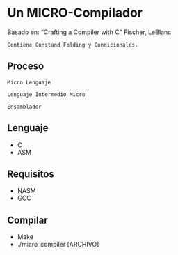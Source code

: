 # Un MICRO-Compilador 

Basado en: “Crafting a Compiler with C"  Fischer, LeBlanc

```
Contiene Constand Folding y Condicionales.
```
## Proceso 

```
Micro Lenguaje 
```
```
Lenguaje Intermedio Micro 
```
```
Ensamblador
```

## Lenguaje
- C
- ASM

## Requisitos
- NASM
- GCC
## Compilar
- Make
- ./micro_compiler [ARCHIVO]
